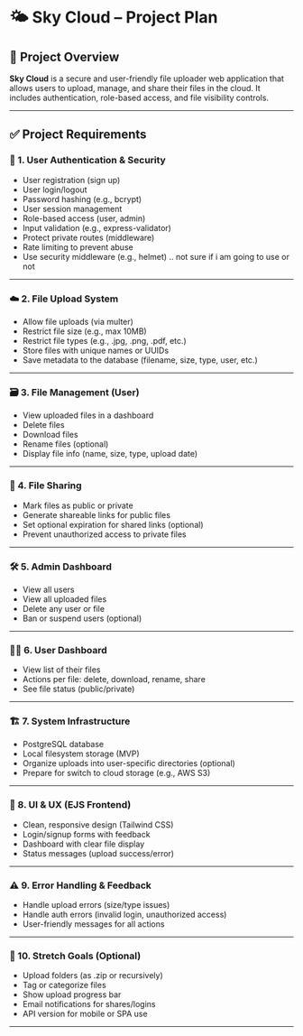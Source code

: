 # 🌤️ Sky Cloud – Project Plan

## 📌 Project Overview

**Sky Cloud** is a secure and user-friendly file uploader web application that allows users to upload, manage, and share their files in the cloud. It includes authentication, role-based access, and file visibility controls.

---

## ✅ Project Requirements

### 🔐 1. User Authentication & Security

- User registration (sign up)
- User login/logout
- Password hashing (e.g., bcrypt)
- User session management
- Role-based access (user, admin)
- Input validation (e.g., express-validator)
- Protect private routes (middleware)
- Rate limiting to prevent abuse
- Use security middleware (e.g., helmet) .. not sure if i am going to use or not

---

### ☁️ 2. File Upload System

- Allow file uploads (via multer)
- Restrict file size (e.g., max 10MB)
- Restrict file types (e.g., .jpg, .png, .pdf, etc.)
- Store files with unique names or UUIDs
- Save metadata to the database (filename, size, type, user, etc.)

---

### 🗃️ 3. File Management (User)

- View uploaded files in a dashboard
- Delete files
- Download files
- Rename files (optional)
- Display file info (name, size, type, upload date)

---

### 🔗 4. File Sharing

- Mark files as public or private
- Generate shareable links for public files
- Set optional expiration for shared links (optional)
- Prevent unauthorized access to private files

---

### 🛠️ 5. Admin Dashboard

- View all users
- View all uploaded files
- Delete any user or file
- Ban or suspend users (optional)

---

### 🧑‍💼 6. User Dashboard

- View list of their files
- Actions per file: delete, download, rename, share
- See file status (public/private)

---

### 🏗️ 7. System Infrastructure

- PostgreSQL database
- Local filesystem storage (MVP)
- Organize uploads into user-specific directories (optional)
- Prepare for switch to cloud storage (e.g., AWS S3)

---

### 🎨 8. UI & UX (EJS Frontend)

- Clean, responsive design (Tailwind CSS)
- Login/signup forms with feedback
- Dashboard with clear file display
- Status messages (upload success/error)

---

### ⚠️ 9. Error Handling & Feedback

- Handle upload errors (size/type issues)
- Handle auth errors (invalid login, unauthorized access)
- User-friendly messages for all actions

---

### 🚀 10. Stretch Goals (Optional)

- Upload folders (as .zip or recursively)
- Tag or categorize files
- Show upload progress bar
- Email notifications for shares/logins
- API version for mobile or SPA use

---

